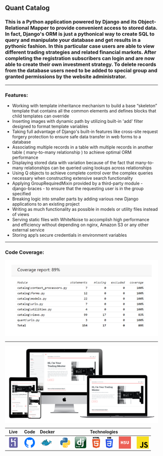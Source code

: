 ## Quant Catalog
### This is a Python application powered by Django and its Object-Relational Mapper to provide convenient access to stored data. In fact, Django's ORM is just a pythonical way to create SQL to query and manipulate your database and get results in a pythonic fashion. In this particular case users are able to view different trading strategies and related financial markets. After completing the registration subscribers can login and are now able to create their own investment strategy. To delete records from the database users need to be added to special group and granted permissions by the website administrator.

--------------------------------------------------

### Features:
* Working with template inheritance mechanism to build a base “skeleton” template that contains all the common elements and defines blocks that child templates can override
* Inserting images with dynamic path by utilizing built-in 'add' filter designed to format template variables
* Taking full advantage of Django's built-in features like cross-site request forgery protection to ensure safe data transfer in web forms to a database
* Associating multiple records in a table with multiple records in another table ( many-to-many relationship ) to achieve optimal ORM performance
* Displaying stored data with variation because of the fact that many-to-many relationships can be queried using lookups across relationships
* Using Q objects to achieve complete control over the complex queries necessary when constructing extensive search functionality
* Applying GroupRequiredMixin provided by a third-party module - django-braces - to ensure that the requesting user is in the group specified
* Breaking logic into smaller parts by adding various new Django applications to an existing project 
* Writing as much functionality as possible in models or utility files instead of views 
* Serving static files with WhiteNoise to accomplish high performance and efficiency without depending on nginx, Amazon S3 or any other external service
* Storing app’s secure credentials in environment variables
--------------------------------------------------

### Code Coverage:

<img src="https://github.com/mjaroszewski1979/quant-catalog/blob/main/cov_report.png">

--------------------------------------------------


![caption](https://github.com/mjaroszewski1979/quant-catalog/blob/main/mockup.png)
  
  Live | Code | Docker | Technologies
  ---- | ---- | ------ | ------------
  [<img src="https://github.com/mjaroszewski1979/mjaroszewski1979/blob/main/heroku_g.png">](https://quantcatalog.herokuapp.com) | [<img src="https://github.com/mjaroszewski1979/mjaroszewski1979/blob/main/github_g.png">](https://github.com/mjaroszewski1979/quant-catalog) | [<img src="https://github.com/mjaroszewski1979/mjaroszewski1979/blob/main/docker_g.png">](https://hub.docker.com/r/maciej1245/quant-catalog) | <img src="https://github.com/mjaroszewski1979/mjaroszewski1979/blob/main/python_g.png"> &nbsp; <img src="https://github.com/mjaroszewski1979/mjaroszewski1979/blob/main/django_g.png"> &nbsp; <img src="https://github.com/mjaroszewski1979/mjaroszewski1979/blob/main/html_g.png"> <img src="https://github.com/mjaroszewski1979/mjaroszewski1979/blob/main/css_g.png"> &nbsp; <img src="https://github.com/mjaroszewski1979/mjaroszewski1979/blob/main/htmlup.png"> &nbsp; &nbsp; <img src="https://github.com/mjaroszewski1979/mjaroszewski1979/blob/main/js1.png"> 
